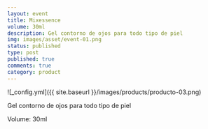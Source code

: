 ```yaml
---
layout: event
title: Mixessence
volume: 30ml
description: Gel contorno de ojos para tоdo tipo de piel
img: images/asset/event-01.png
status: published
type: post
published: true
comments: true
category: product
---
```

![_config.yml]({{ site.baseurl }}/images/products/producto-03.png)

Gel contorno de ojos para tоdo tipo de piel

Volume: 30ml

